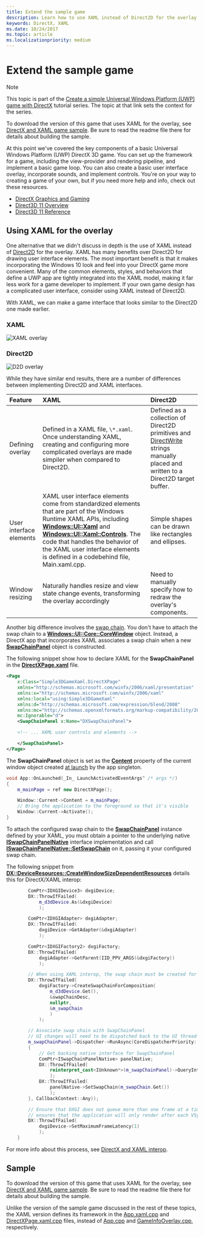 ```yaml
---
title: Extend the sample game
description: Learn how to use XAML instead of Direct2D for the overlay in the basic Universal Windows Platform (UWP) DirectX game.
keywords: DirectX, XAML
ms.date: 10/24/2017
ms.topic: article
ms.localizationpriority: medium
---
```


# Extend the sample game

> [!NOTE]
> This topic is part of the [Create a simple Universal Windows Platform (UWP) game with DirectX](tutorial--create-your-first-uwp-directx-game.md) tutorial series. The topic at that link sets the context for the series.

To download the version of this game that uses XAML for the overlay, see [DirectX and XAML game sample](/samples/microsoft/windows-universal-samples/simple3dgamexaml/). Be sure to read the readme file there for details about building the sample.

At this point we've covered the key components of a basic Universal Windows Platform (UWP) DirectX 3D game. You can set up the framework for a game, including the view-provider and rendering pipeline, and implement a basic game loop. You can also create a basic user interface overlay, incorporate sounds, and implement controls. You're on your way to creating a game of your own, but if you need more help and info, check out these resources.

-   [DirectX Graphics and Gaming](/windows/desktop/directx)
-   [Direct3D 11 Overview](/windows/desktop/direct3d11/dx-graphics-overviews)
-   [Direct3D 11 Reference](/windows/desktop/direct3d11/d3d11-graphics-reference)

## Using XAML for the overlay

One alternative that we didn't discuss in depth is the use of XAML instead of [Direct2D](/windows/desktop/Direct2D/direct2d-portal) for the overlay. XAML has many benefits over Direct2D for drawing user interface elements. The most important benefit is that it makes incorporating the Windows 10 look and feel into your DirectX game more convenient. Many of the common elements, styles, and behaviors that define a UWP app are tightly integrated into the XAML model, making it far less work for a game developer to implement. If your own game design has a complicated user interface, consider using XAML instead of Direct2D.

With XAML, we can make a game interface that looks similar to the Direct2D one made earlier.

### XAML
![XAML overlay](./images/simple-dx-game-extend-xaml.PNG)

### Direct2D
![D2D overlay](./images/simple-dx-game-extend-d2d.PNG)

While they have similar end results, there are a number of differences between implementing Direct2D and XAML interfaces.

Feature | XAML| Direct2D
:----------|:----------- | :-----------
Defining overlay | Defined in a XAML file, `\*.xaml`. Once understanding XAML, creating and configuring more complicated overlays are made simpiler when compared to Direct2D.| Defined as a collection of Direct2D primitives and [DirectWrite](/windows/desktop/DirectWrite/direct-write-portal) strings manually placed and written to a Direct2D target buffer. 
User interface elements | XAML user interface elements come from standardized elements that are part of the Windows Runtime XAML APIs, including [**Windows::UI::Xaml**](/uwp/api/Windows.UI.Xaml) and [**Windows::UI::Xaml::Controls**](/uwp/api/Windows.UI.Xaml.Controls). The code that handles the behavior of the XAML user interface elements is defined in a codebehind file, Main.xaml.cpp. | Simple shapes can be drawn like rectangles and ellipses.
Window resizing | Naturally handles resize and view state change events, transforming the overlay accordingly | Need to manually specify how to redraw the overlay's components.

Another big difference involves the [swap chain](../graphics-concepts/swap-chains.md). You don't have to attach the swap chain to a [**Windows::UI::Core::CoreWindow**](/uwp/api/windows.ui.core.corewindow) object. Instead, a DirectX app that incorporates XAML associates a swap chain when a new [**SwapChainPanel**](/uwp/api/windows.ui.xaml.controls.swapchainpanel) object is constructed. 

The following snippet show how to declare XAML for the **SwapChainPanel** in the [**DirectXPage.xaml**](https://github.com/Microsoft/Windows-universal-samples/blob/6370138b150ca8a34ff86de376ab6408c5587f5d/Samples/Simple3DGameXaml/cpp/DirectXPage.xaml) file.
```xml
<Page
    x:Class="Simple3DGameXaml.DirectXPage"
    xmlns="http://schemas.microsoft.com/winfx/2006/xaml/presentation"
    xmlns:x="http://schemas.microsoft.com/winfx/2006/xaml"
    xmlns:local="using:Simple3DGameXaml"
    xmlns:d="http://schemas.microsoft.com/expression/blend/2008"
    xmlns:mc="http://schemas.openxmlformats.org/markup-compatibility/2006"
    mc:Ignorable="d">
    <SwapChainPanel x:Name="DXSwapChainPanel">

    <!-- ... XAML user controls and elements -->

    </SwapChainPanel>
</Page>
```

The **SwapChainPanel** object is set as the [**Content**](/uwp/api/Windows.UI.Xaml.Window.Content) property of the current window object created [at launch](https://github.com/Microsoft/Windows-universal-samples/blob/6370138b150ca8a34ff86de376ab6408c5587f5d/Samples/Simple3DGameXaml/cpp/App.xaml.cpp#L45-L51) by the app singleton.

```cpp
void App::OnLaunched(_In_ LaunchActivatedEventArgs^ /* args */)
{
    m_mainPage = ref new DirectXPage();

    Window::Current->Content = m_mainPage;
    // Bring the application to the foreground so that it's visible
    Window::Current->Activate();
}
```

To attach the configured swap chain to the [**SwapChainPanel**](/uwp/api/Windows.UI.Xaml.Controls.SwapChainPanel) instance defined by your XAML, you must obtain a pointer to the underlying native [**ISwapChainPanelNative**](/windows/desktop/api/windows.ui.xaml.media.dxinterop/nn-windows-ui-xaml-media-dxinterop-iswapchainpanelnative) interface implementation and call [**ISwapChainPanelNative::SetSwapChain**](/windows/desktop/api/windows.ui.xaml.media.dxinterop/nf-windows-ui-xaml-media-dxinterop-iswapchainpanelnative-setswapchain) on it, passing it your configured swap chain. 

The following snippet from  [**DX::DeviceResources::CreateWindowSizeDependentResources**](https://github.com/Microsoft/Windows-universal-samples/blob/6370138b150ca8a34ff86de376ab6408c5587f5d/Samples/Simple3DGameXaml/cpp/Common/DeviceResources.cpp#L218-L521) details this for DirectX/XAML interop:

```cpp
        ComPtr<IDXGIDevice3> dxgiDevice;
        DX::ThrowIfFailed(
            m_d3dDevice.As(&dxgiDevice)
            );

        ComPtr<IDXGIAdapter> dxgiAdapter;
        DX::ThrowIfFailed(
            dxgiDevice->GetAdapter(&dxgiAdapter)
            );

        ComPtr<IDXGIFactory2> dxgiFactory;
        DX::ThrowIfFailed(
            dxgiAdapter->GetParent(IID_PPV_ARGS(&dxgiFactory))
            );

        // When using XAML interop, the swap chain must be created for composition.
        DX::ThrowIfFailed(
            dxgiFactory->CreateSwapChainForComposition(
                m_d3dDevice.Get(),
                &swapChainDesc,
                nullptr,
                &m_swapChain
                )
            );

        // Associate swap chain with SwapChainPanel
        // UI changes will need to be dispatched back to the UI thread
        m_swapChainPanel->Dispatcher->RunAsync(CoreDispatcherPriority::High, ref new DispatchedHandler([=]()
        {
            // Get backing native interface for SwapChainPanel
            ComPtr<ISwapChainPanelNative> panelNative;
            DX::ThrowIfFailed(
                reinterpret_cast<IUnknown*>(m_swapChainPanel)->QueryInterface(IID_PPV_ARGS(&panelNative))
                );
            DX::ThrowIfFailed(
                panelNative->SetSwapChain(m_swapChain.Get())
                );
        }, CallbackContext::Any));

        // Ensure that DXGI does not queue more than one frame at a time. This both reduces latency and
        // ensures that the application will only render after each VSync, minimizing power consumption.
        DX::ThrowIfFailed(
            dxgiDevice->SetMaximumFrameLatency(1)
            );
    }
```

For more info about this process, see [DirectX and XAML interop](directx-and-xaml-interop.md).

## Sample

To download the version of this game that uses XAML for the overlay, see [DirectX and XAML game sample](/samples/microsoft/windows-universal-samples/simple3dgamexaml/). Be sure to read the readme file there for details about building the sample.

Unlike the version of the sample game discussed in the rest of these topics, the XAML version defines its framework in the [App.xaml.cpp](https://github.com/Microsoft/Windows-universal-samples/blob/6370138b150ca8a34ff86de376ab6408c5587f5d/Samples/Simple3DGameXaml/cpp/App.xaml.cpp) and [DirectXPage.xaml.cpp](https://github.com/Microsoft/Windows-universal-samples/blob/6370138b150ca8a34ff86de376ab6408c5587f5d/Samples/Simple3DGameXaml/cpp/DirectXPage.xaml.cpp) files, instead of [App.cpp](https://github.com/Microsoft/Windows-universal-samples/blob/6370138b150ca8a34ff86de376ab6408c5587f5d/Samples/Simple3DGameDX/cpp/App.cpp) and [GameInfoOverlay.cpp](https://github.com/Microsoft/Windows-universal-samples/blob/6370138b150ca8a34ff86de376ab6408c5587f5d/Samples/Simple3DGameDX/cpp/GameInfoOverlay.cpp), respectively.
